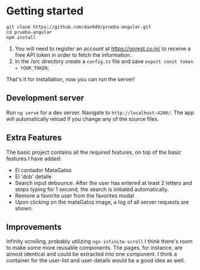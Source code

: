 # Getting started

`git clone https://github.com/dan9d9/prueba-angular.git`  
`cd prueba-angular`  
`npm install`  

1. You will need to register an account at https://gorest.co.in/ to receive a free API token in order to fetch the information.
2. In the /src directory create a `config.ts` file and save `export const token = YOUR_TOKEN`;

That's it for installation, now you can run the server!

## Development server

Run `ng serve` for a dev server. Navigate to `http://localhost:4200/`. The app will automatically reload if you change any of the source files.


## Extra Features

The basic project contains all the required features, on top of the basic features I have added:
* El contador MataGatos
* El 'dob' detalle
* Search input debounce. After the user has entered at least 2 letters and stops typing for 1 second, the search is initiated automatically.
* Remove a favorite user from the favorites modal
* Upon clicking on the mataGatos image, a log of all server requests are shown.

## Improvements

Infinity scrolling, probably utilizing `ngx-infinite-scroll`
I think there's room to make some more reusable components. The pages, for instance, are almost identical and could be extracted into one component. 
I think a container for the user-list and user-details would be a good idea as well.

